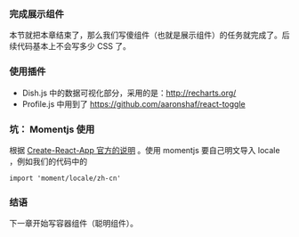 ### 完成展示组件

本节就把本章结束了，那么我们写傻组件（也就是展示组件）的任务就完成了。后续代码基本上不会写多少 CSS 了。

### 使用插件

- Dish.js 中的数据可视化部分，采用的是：http://recharts.org/
- Profile.js 中用到了 https://github.com/aaronshaf/react-toggle

### 坑： Momentjs 使用

根据 [Create-React-App 官方的说明](https://github.com/facebookincubator/create-react-app/pull/2187/commits/97226a0670063b579215e7b44987f3957842c5df) 。使用 momentjs 要自己明文导入 locale ，例如我们的代码中的

```
import 'moment/locale/zh-cn'
```

### 结语

下一章开始写容器组件（聪明组件）。
